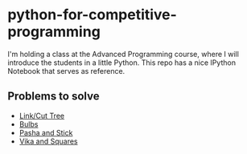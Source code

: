 # python-for-competitive-programming

I'm holding a class at the Advanced Programming course, where I will introduce the students in a little Python. This repo has a nice IPython Notebook that serves as reference.

## Problems to solve

* [Link/Cut Tree](http://codeforces.com/contest/614/problem/A)
* [Bulbs](http://codeforces.com/contest/615/problem/A)
* [Pasha and Stick](http://codeforces.com/contest/610/problem/A)
* [Vika and Squares](http://codeforces.com/contest/610/problem/B)

